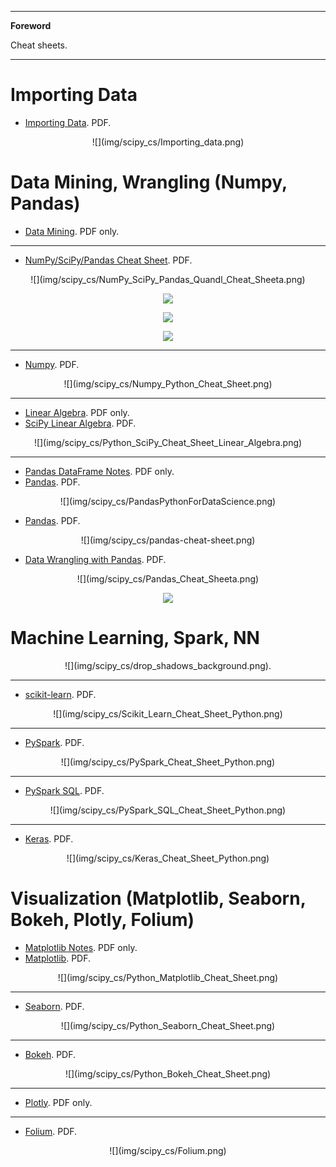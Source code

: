 <!--
---

[TOC]
-->
---

**Foreword**

Cheat sheets.

---

# Importing Data

- [Importing Data](Importing_Data.pdf). PDF.

<center>
![](img/scipy_cs/Importing_data.png)
</center>

# Data Mining, Wrangling (Numpy, Pandas)

- [Data Mining](4127-rc183-010d-data-mining_2.pdf). PDF only.

---

- [NumPy/SciPy/Pandas Cheat Sheet](NumPy_SciPy_Pandas_Quandl_Cheat_Sheet.pdf). PDF.

<center>
![](img/scipy_cs/NumPy_SciPy_Pandas_Quandl_Cheat_Sheeta.png)

![](img/scipy_cs/NumPy_SciPy_Pandas_Quandl_Cheat_Sheetb.png)

![](img/scipy_cs/NumPy_SciPy_Pandas_Quandl_Cheat_Sheetc.png)

![](img/scipy_cs/NumPy_SciPy_Pandas_Quandl_Cheat_Sheetd.png)
</center>

---

- [Numpy](Numpy_Python_Cheat_Sheet.pdf). PDF.

<center>
![](img/scipy_cs/Numpy_Python_Cheat_Sheet.png)
</center>

---

- [Linear Algebra](linear_algebra_in_4_pages.pdf). PDF only.
- [SciPy Linear Algebra](Python_SciPy_Cheat_Sheet_Linear_Algebra.pdf). PDF.

<center>
![](img/scipy_cs/Python_SciPy_Cheat_Sheet_Linear_Algebra.png)
</center>

---

- [Pandas DataFrame Notes](Pandas_DataFrame_Notes.pdf). PDF only.
- [Pandas](PandasPythonForDataScience.pdf). PDF.

<center>
![](img/scipy_cs/PandasPythonForDataScience.png)
</center>

- [Pandas](pandas-cheat-sheet.pdf). PDF.

<center>
![](img/scipy_cs/pandas-cheat-sheet.png)
</center>

- [Data Wrangling with Pandas](Pandas_Cheat_Sheet.pdf). PDF.

<center>
![](img/scipy_cs/Pandas_Cheat_Sheeta.png)

![](img/scipy_cs/Pandas_Cheat_Sheetb.png)
</center>

# Machine Learning, Spark, NN

<center>
![](img/scipy_cs/drop_shadows_background.png).
</center>

---

- [scikit-learn](Scikit_Learn_Cheat_Sheet_Python.pdf). PDF.

<center>
![](img/scipy_cs/Scikit_Learn_Cheat_Sheet_Python.png)
</center>

---

- [PySpark](PySpark_Cheat_Sheet_Python.pdf). PDF.

<center>
![](img/scipy_cs/PySpark_Cheat_Sheet_Python.png)
</center>

---

- [PySpark SQL](PySpark_SQL_Cheat_Sheet_Python.pdf). PDF.

<center>
![](img/scipy_cs/PySpark_SQL_Cheat_Sheet_Python.png)
</center>

---

- [Keras](Keras_Cheat_Sheet_Python.pdf). PDF.

<center>
![](img/scipy_cs/Keras_Cheat_Sheet_Python.png)
</center>

# Visualization (Matplotlib, Seaborn, Bokeh, Plotly, Folium)

- [Matplotlib Notes](Matplotlib_Notes.pdf). PDF only.
- [Matplotlib](Python_Matplotlib_Cheat_Sheet.pdf). PDF.


<center>
![](img/scipy_cs/Python_Matplotlib_Cheat_Sheet.png)
</center>

---

- [Seaborn](Python_Seaborn_Cheat_Sheet.pdf). PDF.

<center>
![](img/scipy_cs/Python_Seaborn_Cheat_Sheet.png)
</center>

---

- [Bokeh](Python_Bokeh_Cheat_Sheet.pdf). PDF.

<center>
![](img/scipy_cs/Python_Bokeh_Cheat_Sheet.png)
</center>

---

- [Plotly](plotly_python_cheat_sheet.pdf). PDF only.

---

- [Folium](Folium.pdf). PDF.

<center>
![](img/scipy_cs/Folium.png)
</center>
